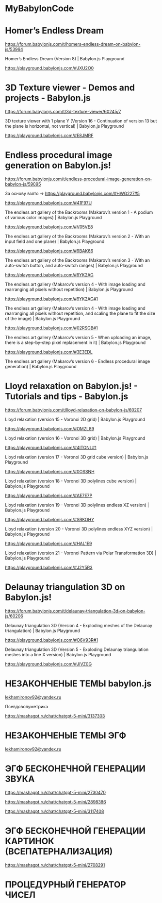 # MyBabylonCode


# Homer’s Endless Dream

https://forum.babylonjs.com/t/homers-endless-dream-on-babylon-js/53964

Homer’s Endless Dream (Version 8) | Babylon.js Playground

https://playground.babylonjs.com/#JXU2O0

# 3D Texture viewer - Demos and projects - Babylon.js

https://forum.babylonjs.com/t/3d-texture-viewer/60245/7

3D texture viewer with 1 plane Y (Version 16 - Continuation of version 13 but the plane is horizontal, not vertical) | Babylon.js Playground

https://playground.babylonjs.com/#E8JMRF

# Endless procedural image generation on Babylon.js! 

https://forum.babylonjs.com/t/endless-procedural-image-generation-on-babylon-js/59095

За основу взято -> https://playground.babylonjs.com/#HWG227#5

https://playground.babylonjs.com/#41F97U

The endless art gallery of the Backrooms (Makarov’s version 1 - A podium of various color images) | Babylon.js Playground

https://playground.babylonjs.com/#V05VE8

The endless art gallery of the Backrooms (Makarov’s version 2 - With an input field and one plane) | Babylon.js Playground

https://playground.babylonjs.com/#9BAK66

The endless art gallery of the Backrooms (Makarov’s version 3 - With an auto-switch button, and auto-switch ranges) | Babylon.js Playground

https://playground.babylonjs.com/#9YK2AG

The endless art gallery (Makarov’s version 4 - With image loading and rearranging all pixels without repetition) | Babylon.js Playground

https://playground.babylonjs.com/#9YK2AG#1

The endless art gallery (Makarov’s version 4 - With image loading and rearranging all pixels without repetition, and scaling the plane to fit the size of the image) | Babylon.js Playground

https://playground.babylonjs.com/#02RSGB#1

The endless art gallery (Makarov’s version 5 - When uploading an image, there is a step-by-step pixel replacement in it) | Babylon.js Playground

https://playground.babylonjs.com/#3E3EDL

The endless art gallery (Makarov’s version 6 - Endless procedural image generation) | Babylon.js Playground

# Lloyd relaxation on Babylon.js! - Tutorials and tips - Babylon.js

https://forum.babylonjs.com/t/lloyd-relaxation-on-babylon-js/60207

Lloyd relaxation (version 15 - Voronoi 2D grid) | Babylon.js Playground

https://playground.babylonjs.com/#OMZL89

Lloyd relaxation (version 16 - Voronoi 3D grid) | Babylon.js Playground

https://playground.babylonjs.com/#4ITONL#1

Lloyd relaxation (version 17 - Voronoi 3D grid cube version) | Babylon.js Playground

https://playground.babylonjs.com/#0OSSNH

Lloyd relaxation (version 18 - Voronoi 3D polylines cube version) | Babylon.js Playground

https://playground.babylonjs.com/#AE7E7P

Lloyd relaxation (version 19 - Voronoi 3D polylines endless XZ version) | Babylon.js Playground

https://playground.babylonjs.com/#SRKOHY

Lloyd relaxation (version 20 - Voronoi 3D polylines endless XYZ version) | Babylon.js Playground

https://playground.babylonjs.com/#HAL1E9

Lloyd relaxation (version 21 - Voronoi Pattern via Polar Transformation 3D) | Babylon.js Playground

https://playground.babylonjs.com/#J2Y5R3

# Delaunay triangulation 3D on Babylon.js! 

https://forum.babylonjs.com/t/delaunay-triangulation-3d-on-babylon-js/60206

Delaunay triangulation 3D (Version 4 - Exploding meshes of the Delaunay triangulation) | Babylon.js Playground

https://playground.babylonjs.com/#O6V93R#1

Delaunay triangulation 3D (Version 5 - Exploding Delaunay triangulation meshes into a line X version) | Babylon.js Playground

https://playground.babylonjs.com/#JIVZ0G

# НЕЗАКОНЧЕНЫЕ ТЕМЫ babylon.js

lekhamironov92@yandex.ru

Псевдоволуметрика 

https://mashagpt.ru/chat/chatgpt-5-mini/3137303

# НЕЗАКОНЧЕНЫЕ ТЕМЫ ЭГФ

lekhamironov92@yandex.ru

# ЭГФ БЕСКОНЕЧНОЙ ГЕНЕРАЦИИ ЗВУКА

https://mashagpt.ru/chat/chatgpt-5-mini/2730470

https://mashagpt.ru/chat/chatgpt-5-mini/2898386

https://mashagpt.ru/chat/chatgpt-5-mini/3117408

# ЭГФ БЕСКОНЕЧНОЙ ГЕНЕРАЦИИ КАРТИНОК (ВСЕПАТЕРНАЛИЗАЦИЯ)

https://mashagpt.ru/chat/chatgpt-5-mini/2708291

# ПРОЦЕДУРНЫЙ ГЕНЕРАТОР ЧИСЕЛ


